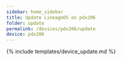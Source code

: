 ```yaml
---
sidebar: home_sidebar
title: Update LineageOS on pdx206
folder: update
permalink: /devices/pdx206/update
device: pdx206
---
```

{% include templates/device_update.md %}
